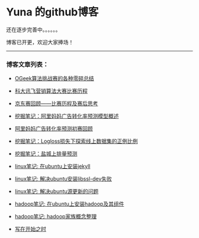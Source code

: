 # Yuna 的github博客

还在逐步完善中。。。。。。

博客已开更，欢迎大家捧场！

------

### 博客文章列表： ###

+ [OGeek算法挑战赛的各种零碎总结](https://yunaqiu.github.io/2018/12/04/ogeek/)

+ [科大讯飞营销算法大赛比赛历程](https://yunaqiu.github.io/2018/10/20/kedaxunfei/)

+ [京东赛回顾——比赛历程及赛后思考](https://yunaqiu.github.io/2018/08/06/jdata2018/)

+ [挖掘笔记：阿里妈妈广告转化率预测模型概述](https://yunaqiu.github.io/2018/05/16/alimama-model/)

+ [阿里妈妈广告转化率预测初赛回顾](https://yunaqiu.github.io/2018/04/23/alimama-preliminary/)

+ [挖掘笔记：Logloss损失下探索线上数据集的正例比例](https://yunaqiu.github.io/2018/04/14/find-one-ratio-in-LB/)

+ [挖掘笔记：盐城上排量预测](https://yunaqiu.github.io/2018/03/13/yancheng-board-note/)

+ [linux笔记: 在ubuntu上安装jekyll](https://yunaqiu.github.io/2018/03/12/install-jekyll/)

+ [linux笔记: 解决ubuntu安装libssl-dev失败](https://yunaqiu.github.io/2018/03/12/ubuntu-fix-libssl-dev/)

+ [linux笔记: 解决ubuntu源更新的问题](https://yunaqiu.github.io/2018/03/12/ubuntu-fix-apt-source/)

+ [hadoop笔记: 在ubuntu上安装hadoop及其组件](https://yunaqiu.github.io/2018/03/10/install-hadoop/)

+ [hadoop笔记: hadoop家族概念整理](https://yunaqiu.github.io/2018/03/10/hadoop-concept/)

+ [写在开始之时](https://yunaqiu.github.io/2018/03/10/get-start/)
